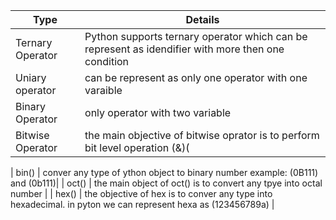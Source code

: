 | Type  | Details |
| ------------- | ------------- |
| Ternary Operator | Python supports ternary operator which can be represent as idendifier  with more then one condition  |
| Uniary operator  | can be represent as only one operator with one varaible |
| Binary Operator | only operator with  two variable  |
| Bitwise Operator  | the main objective of bitwise oprator is to perform bit level operation (&)(|)(^)(<<)(>>) |

| bin() | conver any type of ython object to binary number example: (0B111) and (0b111)|
| oct() | the main object of oct() is to convert any tpye into octal number  |
| hex() | the objective of hex  is to conver any type into hexadecimal. in pyton  we can represent hexa as (123456789a) |